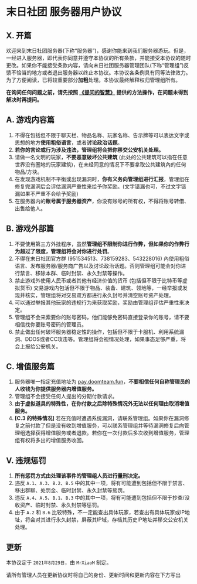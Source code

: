 # 末日社团 服务器用户协议

## X. 开篇

欢迎来到末日社团服务器(下称“服务器”)，感谢你能来到我们服务器游玩。但是，一经进入服务器，即代表你同意并遵守本协议的所有条款，并能接受本协议的随时更改。如果你不能接受条款内容，请向末日社团服务器管理团队(下称“管理组”)反馈不恰当的地方或者退出服务器以终止本协议。本协议各条例具有同等法律效力。为了方便阅读，已将较重要部分**加粗**处理。本协议最终解释权归管理组所有。

**在询问任何问题之前，请先按照 [《提问的智慧》](https://hub.fastgit.org/ryanhanwu/How-To-Ask-Questions-The-Smart-Way/blob/main/README-zh_CN.md) 提供的方法操作，在问题未得到解决时再提问。**

## A. 游戏内容篇

1. 不得在包括但不限于聊天栏、物品名称、玩家名称、告示牌等可以表达文字或思想的地方**使用粗俗语言**，或者**讨论政治话题**。
2. **若你的言论或行为涉及违法，管理组将会把你移交公安机关处理。**
3. 请做一名文明的玩家，**不要恶意破坏公共建筑** (此处的公共建筑可以指在任意世界没有圈地的玩家建筑)，在未经同意的情况下不要拿取公共建筑內的任何物品/方块。
4. 在发现游戏机制不平衡或出现漏洞时，**你有义务向管理组进行汇报**，管理组在修复完漏洞后会评估漏洞严重性来给予你奖励。(文字错漏也可，不过文字错漏如果不严重不会给予奖励)
5. 在服务器内的**账号属于服务器资产**，你没有账号的所有权，不得将账号转借、出售给他人。

## B. 游戏外部篇

1. 不要使用第三方外挂程序，虽然**管理组不限制你进行作弊，但如果你的作弊行为超过了限度，管理组将会对你进行处罚**。
2. 不得在末日社团官方群 (951534513、738159283、543228016) 內使用粗俗语言、发布服务器/服务商广告以及讨论政治话题。否则管理组可能会对你进行禁言、移除本群、临时封禁、永久封禁等操作。
3. 禁止游戏外使用人民币或者其他有经济价值的货币 (包括但不限于比特币等虚拟货币) 交易游戏内包活但不限于物品、装备、建筑、领地等，一经举报或发现并核实，管理组将对交易双方都进行永久封号并清空账号资产处理。
4. 可以通过举报其他玩家的违规行为来获取奖励，奖励由管理组评估严重性来决定。
5. 管理组不会来索要你的账号密码，他们能够免密码直接登录你的账号，请不要相信找你要账号密码的管理员。
6. 禁止做出任何破坏服务器稳定性的操作，包括但不限于卡服机、利用系统漏洞、DDOS或者CC攻击等。管理组将会视情况处理，如果事态足够严重，将会上报给公安机关。

## C. 增值服务篇

1. 服务器唯一指定充值地址为 [pay.doomteam.fun](https://pay.doomteam.fun/)，**不要相信任何自称管理员的人收钱为你提供服务器内增值服务。**
2. 管理组不会接受任何人提出的分期付款请求。
3. **由于虚拟道具的特殊性，在你付款之后除特殊情况外无法以任何理由取消增值服务。**
4. **[C.3 的特殊情况]** 若在充值时遭遇系统漏洞，请联系管理组。如果你在漏洞修复之前付款了但是没有收到增值服务，可以联系管理组并等待漏洞修复后向管理组选择获得增值服务或者退款。若你在一次付款后多次收到增值服务，管理组有权将多出的增值服务收回。

## V. 违规惩罚

1. **所有惩罚方式由处理该事件的管理组人员进行量刑决定。**
2. 违反 `A.1`、`A.3`、`B.2`、`B.5` 中的其中一项，将有可能遭到包括但不限于禁言、移出群聊、处罚金、临时封禁、永久封禁等惩罚。
3. 违反 `A.4`、`A.5`、`B.1`、`B.3` 中的其中一项，将有可能遭到包括但不限于抄查/没收资产、临时封禁、永久封禁等惩罚。
4. 由于 `A.2` 和 `B.6` 比较特殊，不一定能查出具体玩家，若查出有具体玩家或IP地址，将会对其进行永久封禁，屏蔽其IP域，存档其历史IP地址并移交公安机关处理。

## 更新

本协议定于 `2021年8月29日`，由 `MrXiaoM` 制定。

请所有管理人员在更新协议时将自己的身份、更新时间和更新内容在下方写出
